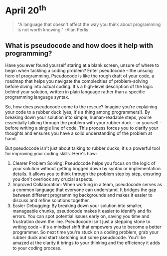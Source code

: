 # April 20<sup>th</sup> #
>"A language that doesn't affect the way you think about programming is not worth knowing." -Alan Perlis

## What is pseudocode and how does it help with programming? ##

Have you ever found yourself staring at a blank screen, unsure of where to begin when tackling a coding problem? Enter pseudocode – the unsung hero of programming. Pseudocode is like the rough draft of your code, a roadmap that helps you navigate the complexities of problem-solving before diving into actual coding. It's a high-level description of the logic behind your solution, written in plain language rather than a specific programming language syntax.

So, how does pseudocode come to the rescue? Imagine you're explaining your code to a rubber duck (yes, it's a thing among programmers!). By breaking down your solution into simple, human-readable steps, you're essentially talking through the problem with your rubber duck – or yourself – before writing a single line of code. This process forces you to clarify your thoughts and ensures you have a solid understanding of the problem at hand.

But pseudocode isn't just about talking to rubber ducks; it's a powerful tool for improving your coding skills. Here's how:

1. Clearer Problem Solving: Pseudocode helps you focus on the logic of your solution without getting bogged down by syntax or implementation details. It allows you to think through the problem step by step, ensuring you don't overlook any crucial aspects.
2. Improved Collaboration: When working in a team, pseudocode serves as a common language that everyone can understand. It bridges the gap between different programming backgrounds and makes it easier to discuss and refine solutions together.
3. Easier Debugging: By breaking down your solution into smaller, manageable chunks, pseudocode makes it easier to identify and fix errors. You can spot potential issues early on, saving you time and frustration down the line.
Pseudocode isn't just a stepping stone to writing code – it's a mindset shift that empowers you to become a better programmer. So next time you're stuck on a coding problem, grab your rubber duck and start sketching out some pseudocode. You'll be amazed at the clarity it brings to your thinking and the efficiency it adds to your coding process.